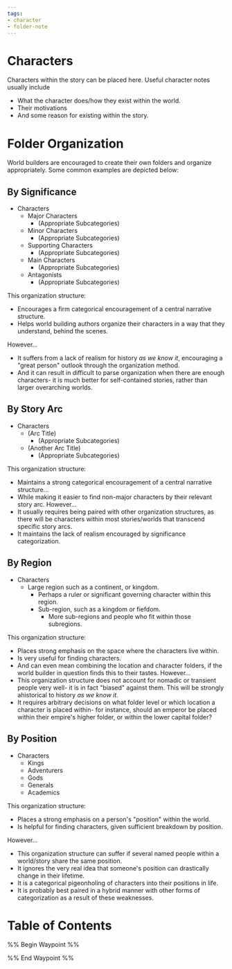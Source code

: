 ```yaml
---
tags:
- character
- folder-note
---
```

# Characters

Characters within the story can be placed here. Useful character notes usually include
- What the character does/how they exist within the world.
- Their motivations
- And some reason for existing within the story.

# Folder Organization

World builders are encouraged to create their own folders and organize appropriately. Some 
common examples are depicted below:

## By Significance

- Characters
	- Major Characters
		- (Appropriate Subcategories)
	- Minor Characters
		- (Appropriate Subcategories)
	- Supporting Characters
		- (Appropriate Subcategories)
	- Main Characters
		- (Appropriate Subcategories)
	- Antagonists
		- (Appropriate Subcategories)

This organization structure:

- Encourages a firm categorical encouragement of a central narrative structure.
- Helps world building authors organize their characters in a way that they understand, behind the scenes.

However...

- It suffers from a lack of realism for history *as we know it*, encouraging a "great person" outlook through the organization method.
- And it can result in difficult to parse organization when there are enough characters- it is much better for self-contained stories, rather than larger overarching worlds.

## By Story Arc

- Characters
	- (Arc Title)
		- (Appropriate Subcategories)
	- (Another Arc Title)
		- (Appropriate Subcategories)

This organization structure:
- Maintains a strong categorical encouragement of a central narrative structure...
- While making it easier to find non-major characters by their relevant story arc.
However...
- It usually requires being paired with other organization structures, as there will be characters within most stories/worlds that transcend specific story arcs.
- It maintains the lack of realism encouraged by significance categorization.

## By Region

- Characters
	- Large region such as a continent, or kingdom.
		- Perhaps a ruler or significant governing character within this region.
		- Sub-region, such as a kingdom or fiefdom.
			- More sub-regions and people who fit within those subregions.

This organization structure:
- Places strong emphasis on the space where the characters live within.
- Is very useful for finding characters.
- And can even mean combining the location and character folders, if the world builder in question finds this to their tastes.
However...
- This organization structure does not account for nomadic or transient people very well- it is in fact "biased" against them. This will be strongly ahistorical to history *as we know it*.
- It requires arbitrary decisions on what folder level or which location a character is placed within- for instance, should an emperor be placed within their empire's higher folder, or within the lower capital folder?
## By Position

- Characters
	- Kings
	- Adventurers
	- Gods
	- Generals
	- Academics

This organization structure:

- Places a strong emphasis on a person's "position" within the world.
- Is helpful for finding characters, given sufficient breakdown by position.

However...

- This organization structure can suffer if several named people within a world/story share the same position.
- It ignores the very real idea that someone's position can drastically change in their lifetime.
- It is a categorical pigeonholing of characters into their positions in life.
- It is probably best paired in a hybrid manner with other forms of categorization as a result of these weaknesses.

# Table of Contents

%% Begin Waypoint %%


%% End Waypoint %%
